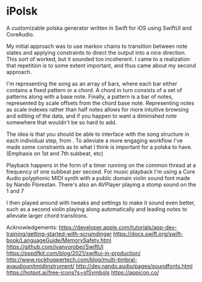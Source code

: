 # iPolsk
A customizable polska generator written in Swift for iOS using SwiftUI and CoreAudio.

My initial approach was to use markov chains to transition between note states and applying constraints to direct the output into a nice direction.
This sort of worked, but it sounded too incoherent. I came to a realization that repetition is to some extent important, and thus came about my second approach.

I'm representing the song as an array of bars, where each bar either contains a fixed pattern or a chord. A chord in turn consists of a set of patterns along with a base note. Finally, a pattern is a bar of notes, represented by scale offsets from the chord base note. Representing notes as scale indexes rather than half notes allows for more intuitive browsing and editing of the data, and if you happen to want a diminished note somewhere that wouldn't be so hard to add.

The idea is that you should be able to interface with the song structure in each individual step, from . To alleviate a more engaging workflow I've made some constraints as to what I think is important for a polska to have. (Emphasis on 1st and 7th subbeat, etc)

Playback happens in the form of a timer running on the common thread at a frequency of one subbeat per second. For music playback I'm using a Core Audio polyphonic MIDI synth with a public domain violin sound font made by Nando Florestan. There's also an AVPlayer playing a stomp sound on the 1 and 7

I then played around with tweaks and settings to make it sound even better, such as a second violin playing along automatically and leading notes to alleviate larger chord transitions.


Acknowledgements:
https://developer.apple.com/tutorials/app-dev-training/getting-started-with-scrumdinger
https://docs.swift.org/swift-book/LanguageGuide/MemorySafety.html
https://github.com/ivanvorobei/SwiftUI
https://pspdfkit.com/blog/2021/swiftui-in-production/
http://www.rockhoppertech.com/blog/multi-timbral-avaudiounitmidiinstrument/
http://dev.nando.audio/pages/soundfonts.html
https://hotpot.ai/free-icons?s=sfSymbols
https://appicon.co/
